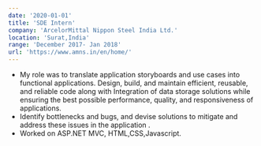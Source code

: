```yaml
---
date: '2020-01-01'
title: 'SDE Intern'
company: 'ArcelorMittal Nippon Steel India Ltd.'
location: 'Surat,India'
range: 'December 2017- Jan 2018'
url: 'https://www.amns.in/en/home/'
---
```


- My role was to translate application storyboards and use cases into functional applications. Design, build, and maintain efficient, reusable, and reliable code along with Integration of data storage solutions while ensuring the best possible performance, quality, and responsiveness of applications.
- Identify bottlenecks and bugs, and devise solutions to mitigate and address these issues in the application .
- Worked on ASP.NET MVC, HTML,CSS,Javascript.
